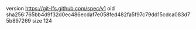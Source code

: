 version https://git-lfs.github.com/spec/v1
oid sha256:765bb4d9f32d0ec486ecdaf7e058fed482fa5f97c79dd15cdca083d75b897269
size 124
